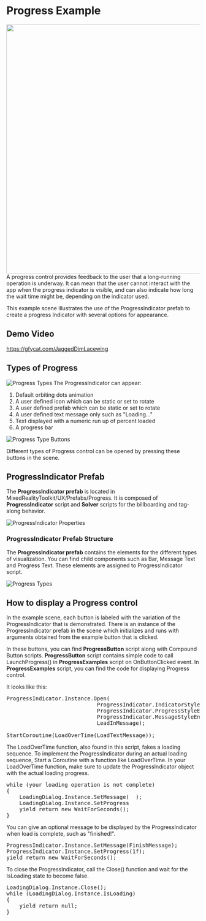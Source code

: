 # Progress Example
<img src="/External/ReadMeImages/MRTK_Progress1.jpg" width="650">
A progress control provides feedback to the user that a long-running operation is underway. It can mean that the user cannot interact with the app when the progress indicator is visible, and can also indicate how long the wait time might be, depending on the indicator used.

This example scene illustrates the use of the ProgressIndicator prefab to create a progress Indicator with several options for appearance.

## Demo Video
https://gfycat.com/JaggedDimLacewing

## Types of Progress
![Progress Types](/External/ReadMeImages/MRTK_Progress2.jpg)
The ProgressIndicator can appear:
1. Default orbiting dots animation
2. A user defined icon which can be static or set to rotate
3. A user defined prefab which can be static or set to rotate
4. A user defined text message only such as "Loading..."
5. Text displayed with a numeric run up of percent loaded
6. A progress bar

![Progress Type Buttons](/External/ReadMeImages/MRTK_Progress3.jpg)

Different types of Progress control can be opened by pressing these buttons in the scene.



## ProgressIndicator Prefab

The **ProgressIndicator prefab** is located in MixedRealityToolkit/UX/Prefabs/Progress. It is composed of **ProgressIndicator** script and **Solver** scripts for the billboarding and tag-along behavior.

![ProgressIndicator Properties](/External/ReadMeImages/MRTK_ProgressIndicatorInspector.jpg)

### ProgressIndicator Prefab Structure
The **ProgressIndicator prefab** contains the elements for the different types of visualization. You can find child components such as  Bar, Message Text and Progress Text. These elements are assigned to ProgressIndicator script.

![Progress Types](/External/ReadMeImages/MRTK_Progress4.jpg)


## How to display a Progress control
In the example scene, each button is labeled with the variation of the ProgressIndicator that is demonstrated. There is an instance of the ProgressIndicator prefab in the scene which initializes and runs with arguments obtained from the example button that is clicked. 

In these buttons, you can find **ProgressButton** script along with Compound Button scripts. **ProgressButton** script contains simple code to call LaunchProgress() in **ProgressExamples** script on OnButtonClicked event. In **ProgressExamples** script, you can find the code for displaying Progress control.

It looks like this: 
<pre>
ProgressIndicator.Instance.Open(
                            ProgressIndicator.IndicatorStyleEnum.None,
                            ProgressIndicator.ProgressStyleEnum.None,
                            ProgressIndicator.MessageStyleEnum.Visible,
                            LeadInMessage);

StartCoroutine(LoadOverTime(LoadTextMessage));
</pre>

The LoadOverTime function, also found in this script, fakes a loading sequence. To implement the ProgressIndicator during an actual loading sequence, Start a Coroutine with a function like LoadOverTime. In your LoadOverTime function, make sure to update the ProgressIndicator object with the actual loading progress.
<pre>
while (your loading operation is not complete)
{
    LoadingDialog.Instance.SetMessage( <loading progress message> );
    LoadingDialog.Instance.SetProgress<percent loaded>
    yield return new WaitForSeconds(<amount of time between updates ie 0.25 seconds>);
}
</pre>

You can give an optional message to be displayed by the ProgressIndicator when load is complete, such as "finished!".
<pre>
ProgressIndicator.Instance.SetMessage(FinishMessage);
ProgressIndicator.Instance.SetProgress(1f);
yield return new WaitForSeconds(<amount of time to hold message ie 1.5 secs>);
</pre>

To close the ProgressIndicator, call the Close() function and wait for the IsLoading state to become false.
<pre>
LoadingDialog.Instance.Close();
while (LoadingDialog.Instance.IsLoading)
{
    yield return null;
}
</pre>


 
 
